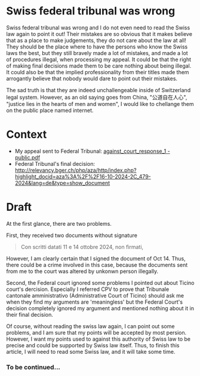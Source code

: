 # Swiss federal tribunal was wrong
Swiss federal tribunal was wrong and I do not even need to read the Swiss law again to point it out! Their mistakes are so obvious that it makes believe that as a place to make judgements, they do not care about the law at all! They should be the place where to have the persons who know the Swiss laws the best, but they still bravely made a lot of mistakes, and made a lot of procedures illegal, when processing my appeal. It could be that the right of making final decisions made them to be care nothing about being illegal. It could also be that the implied professionality from their titles made them arrogantly believe that nobody would dare to point out their mistakes. 

The sad truth is that they are indeed unchallengeable inside of Switzerland legal system. However, as an old saying goes from China, "公道自在人心", "justice lies in the hearts of men and women", I would like to chellange them on the public place named internet.

# Context

 * My appeal sent to Federal Tribunal: [against_court_response_1 - public.pdf](./against_court_response_1%20-%20public.pdf)
 * Federal Tribunal's final decision: http://relevancy.bger.ch/php/aza/http/index.php?highlight_docid=aza%3A%2F%2F16-10-2024-2C_479-2024&lang=de&type=show_document

# Draft

At the first glance, there are two problems.

First, they received two documents without signature 
> Con scritti datati 11 e 14 ottobre 2024, non firmati,

However, I am clearly certain that I signed the document of Oct 14. Thus, there could be a crime involved in this case, because the documents sent from me to the court was altered by unkonwn person illegally.

Second, the Federal court ignored some problems I pointed out about Ticino court's dercision. Especially I referred CPV to prove that Tribunale cantonale amministrativo (Administrative Court of Ticino) should ask me when they find my arguments are 'meaningless' but the Federal Court's decision completely ignored my argument and mentioned nothing about it in their final decision.

Of course, without reading the swiss law again, I can point out some problems, and I am sure that my points will be accepted by most persion. However, I want my points used to against this authority of Swiss law to be precise and could be supported by Swiss law itself. Thus, to finish this article, I will need to read some Swiss law, and it will take some time.

### To be continued...
